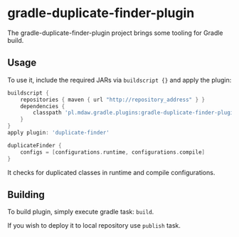 # gradle-duplicate-finder-plugin
The gradle-duplicate-finder-plugin project brings some tooling for Gradle build.
## Usage
To use it, include the required JARs via `buildscript {}` and apply the plugin:

``` groovy
buildscript {
    repositories { maven { url "http://repository_address" } }
    dependencies {
        classpath 'pl.mdaw.gradle.plugins:gradle-duplicate-finder-plugin:1.1'
    }
}
apply plugin: 'duplicate-finder'
```

``` groovy
duplicateFinder {
    configs = [configurations.runtime, configurations.compile]
}
```

It checks for duplicated classes in runtime and compile configurations.

## Building
To build plugin, simply execute gradle task: `build`.

If you wish to deploy it to local repository use `publish` task.